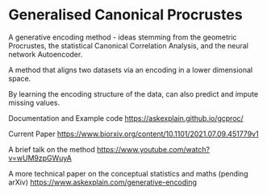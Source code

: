 # Generalised Canonical Procrustes
A generative encoding method - ideas stemming from the geometric Procrustes, the statistical Canonical Correlation Analysis, and the neural network Autoencoder.

A method that aligns two datasets via an encoding in a lower dimensional space. 

By learning the encoding structure of the data, can also predict and impute missing values.

Documentation and Example code
https://askexplain.github.io/gcproc/

Current Paper
https://www.biorxiv.org/content/10.1101/2021.07.09.451779v1

A brief talk on the method 
https://www.youtube.com/watch?v=wUM9zpGWuyA

A more technical paper on the conceptual statistics and maths (pending arXiv)
https://www.askexplain.com/generative-encoding

